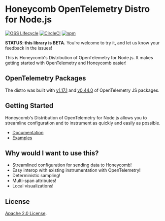# Honeycomb OpenTelemetry Distro for Node.js

[![OSS Lifecycle](https://img.shields.io/osslifecycle/honeycombio/honeycomb-opentelemetry-node)](https://github.com/honeycombio/home/blob/main/honeycomb-oss-lifecycle-and-practices.md)
[![CircleCI](https://circleci.com/gh/honeycombio/honeycomb-opentelemetry-node.svg?style=shield)](https://circleci.com/gh/honeycombio/honeycomb-opentelemetry-node)
[![npm](https://img.shields.io/npm/v/@honeycombio/opentelemetry-node)](https://www.npmjs.com/package/@honeycombio/opentelemetry-node)

**STATUS: this library is BETA.**
You're welcome to try it, and let us know your feedback in the issues!

This is Honeycomb's Distribution of OpenTelemetry for Node.js.
It makes getting started with OpenTelemetry and Honeycomb easier!

## OpenTelemetry Packages

The distro was built with [v1.17.1](https://github.com/open-telemetry/opentelemetry-js/releases/tag/v1.17.1) and [v0.44.0](https://github.com/open-telemetry/opentelemetry-js/releases/tag/experimental%2Fv0.44.0) of OpenTelemetry JS packages.

## Getting Started

Honeycomb's Distribution of OpenTelemetry for Node.js allows you to streamline configuration and to instrument as quickly and easily as possible.

- [Documentation](https://docs.honeycomb.io/getting-data-in/opentelemetry/node-distro/)
- [Examples](/examples/)

## Why would I want to use this?

- Streamlined configuration for sending data to Honeycomb!
- Easy interop with existing instrumentation with OpenTelemetry!
- Deterministic sampling!
- Multi-span attributes!
- Local visualizations!

## License

[Apache 2.0 License](./LICENSE).

